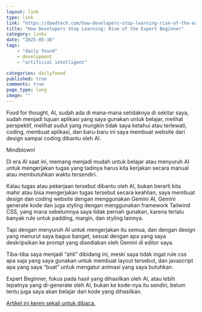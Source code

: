 ```yaml
---
layout: link
type: link
link: "https://daedtech.com/how-developers-stop-learning-rise-of-the-expert-beginner/"
title: "How Developers Stop Learning: Rise of the Expert Beginner"
category: links
date: "2025-05-16"
tags: 
    - "daily found"
    - development
    - "artificial intelligent"

categories: dailyfound
published: true
comments: true
page_type: long
image: ""
---
```


Food for thought, AI, sudah ada di mana-mana setidaknya di sekitar saya, sudah menjadi tujuan aplikasi yang saya gunakan untuk belajar, melihat perspektif, melihat sudut yang mungkin tidak saya ketahui atau terlewati, coding, membuat aplikasi, dan baru-baru ini saya membuat website dari design sampai coding dibantu oleh AI.

Mindblown!

 Di era AI saat ini, memang menjadi mudah untuk belajar atau menyuruh AI untuk mengerjakan tugas yang tadinya harus kita kerjakan secara manual atau membutuhkan waktu tersendiri.

Kalau tugas atau pekerjaan tersebut dibantu oleh AI, bukan berarti kita mahir atau bisa mengerjakan tugas tersebut secara keahlian, saya membuat design dan coding website dengan menggunakan Gemini AI, Gemini generate kode dan juga styling dengan menggunakan framework Tailwind CSS, yang mana sebelumnya saya tidak pernah gunakan, karena terlalu banyak rule untuk padding, margin, dan styling lainnya.

Tapi dengan menyuruh AI untuk mengerjakan itu semua, dan dengan design yang menurut saya bagus banget, sesuai dengan apa yang saya deskripsikan ke prompt yang disediakan oleh Gemini di editor saya.

Tiba-tiba saya menjadi “ahli” dibidang ini, meski saya tidak ingat rule css apa saja yang saya gunakan untuk membuat layout tersebut, dan javascript apa yang saya “buat” untuk mengatur animasi yang saya butuhkan.

Expert Beginner, fokus pada hasil yang dihasilkan oleh AI, atau lebih tepatnya yang di-generate oleh AI, bukan ke kode-nya itu sendiri, belum tentu juga saya akan belajar dari kode yang dihasilkan.

[Artikel ini keren sekali untuk dibaca.](https://daedtech.com/how-developers-stop-learning-rise-of-the-expert-beginner/)